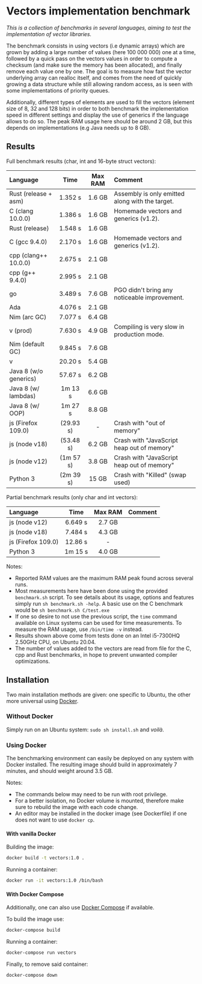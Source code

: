 # Vectors implementation benchmark

*This is a collection of benchmarks in several languages, aiming to test the implementation of vector libraries.*

The benchmark consists in using vectors (i.e dynamic arrays) which are grown by adding a large number of values (here 100 000 000) one at a time, followed by a quick pass on the vectors values in order to compute a checksum (and make sure the memory has been allocated), and finally remove each value one by one. The goal is to measure how fast the vector underlying array can realloc itself, and comes from the need of quickly growing a data structure while still allowing random access, as is seen with some implementations of priority queues.

Additionally, different types of elements are used to fill the vectors (element size of 8, 32 and 128 bits) in order to both benchmark the implementation speed in different settings and display the use of generics if the language allows to do so. The peak RAM usage here should be around 2 GB, but this depends on implementations (e.g Java needs up to 8 GB).


## Results

Full benchmark results (char, int and 16-byte struct vectors):

| Language                 | Time       | Max RAM   | Comment                                                 |
| :----------------------- | :--------: | :-------: | :------------------------------------------------------ |
| Rust (release + asm)     | 1.352 s    | 1.6 GB    | Assembly is only emitted along with the target.         |
| C (clang 10.0.0)         | 1.386 s    | 1.6 GB    | Homemade vectors and generics (v1.2).                   |
| Rust (release)           | 1.548 s    | 1.6 GB    |                                                         |
| C (gcc 9.4.0)            | 2.170 s    | 1.6 GB    | Homemade vectors and generics (v1.2).                   |
| cpp (clang++ 10.0.0)     | 2.675 s    | 2.1 GB    |                                                         |
| cpp (g++ 9.4.0)          | 2.995 s    | 2.1 GB    |                                                         |
| go                       | 3.489 s    | 7.6 GB    | PGO didn't bring any noticeable improvement.            |
| Ada                      | 4.076 s    | 2.1 GB    |                                                         |
| Nim (arc GC)             | 7.077 s    | 6.4 GB    |                                                         |
| v (prod)                 | 7.630 s    | 4.9 GB    | Compiling is very slow in production mode.              |
| Nim (default GC)         | 9.845 s    | 7.6 GB    |                                                         |
| v                        | 20.20 s    | 5.4 GB    |                                                         |
| Java 8 (w/o generics)    | 57.67 s    | 6.2 GB    |                                                         |
| Java 8 (w/ lambdas)      | 1m 13 s    | 6.6 GB    |                                                         |
| Java 8 (w/ OOP)          | 1m 27 s    | 8.8 GB    |                                                         |
| js (Firefox 109.0)       | (29.93 s)  | -         | Crash with "out of memory"                              |
| js (node v18)            | (53.48 s)  | 6.2 GB    | Crash with "JavaScript heap out of memory"              |
| js (node v12)            | (1m 57 s)  | 3.8 GB    | Crash with "JavaScript heap out of memory"              |
| Python 3                 | (2m 39 s)  | 15 GB     | Crash with "Killed" (swap used)                         |

Partial benchmark results (only char and int vectors):

| Language                 | Time       | Max RAM   | Comment                                                 |
| :----------------------- | :--------: | :-------: | :------------------------------------------------------ |
| js (node v12)            | 6.649 s    | 2.7 GB    |                                                         |
| js (node v18)            | 7.484 s    | 4.3 GB    |                                                         |
| js (Firefox 109.0)       | 12.86 s    | -         |                                                         |
| Python 3                 | 1m 15 s    | 4.0 GB    |                                                         |

Notes:
- Reported RAM values are the maximum RAM peak found across several runs.
- Most measurements here have been done using the provided ``` benchmark.sh ``` script. To see details about its usage, options and features simply run ``` sh benchmark.sh -help ```. A basic use on the C benchmark would be ``` sh benchmark.sh C/test.exe ```
- If one so desire to not use the previous script, the ``` time ``` command available on Linux systems can be used for time measurements. To measure the RAM usage, use ``` /bin/time -v ``` instead.
- Results shown above come from tests done on an Intel i5-7300HQ 2.50GHz CPU, on Ubuntu 20.04.
- The number of values added to the vectors are read from file for the C, cpp and Rust benchmarks, in hope to prevent unwanted compiler optimizations.


## Installation

Two main installation methods are given: one specific to Ubuntu, the other more universal using [Docker](https://docs.docker.com/engine/install).

### Without Docker

Simply run on an Ubuntu system: ``` sudo sh install.sh ``` and *voilà*.

### Using Docker

The benchmarking environment can easily be deployed on any system with Docker installed. The resulting image should build in approximately 7 minutes, and should weight around 3.5 GB.

Notes:
- The commands below may need to be run with root privilege.
- For a better isolation, no Docker volume is mounted, therefore make sure to rebuild the image with each code change.
- An editor may be installed in the docker image (see Dockerfile) if one does not want to use ``` docker cp ```.

#### With vanilla Docker

Building the image:

```sh
docker build -t vectors:1.0 .
```

Running a container:

```sh
docker run -it vectors:1.0 /bin/bash
```

#### With Docker Compose

Additionally, one can also use [Docker Compose](https://docs.docker.com/compose/install) if available.

To build the image use:

```sh
docker-compose build
```

Running a container:

```sh
docker-compose run vectors
```

Finally, to remove said container:

```sh
docker-compose down
```
